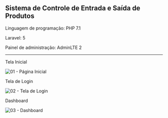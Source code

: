 <h2>Sistema de Controle de Entrada e Saída de Produtos</h2>

<p>Linguagem de programação: PHP 7.1</p>
<p>Laravel: 5</p>
<p>Painel de administração: AdminLTE 2</p>

<hr/>

Tela Inicial

![01 - Página Inicial](https://user-images.githubusercontent.com/46008964/224045952-12ed3040-1672-450a-bb5d-2d7f05a46109.png)

Tela de Login

![02 - Tela de Login](https://user-images.githubusercontent.com/46008964/224046047-8f2e2a8c-e78e-4cd6-ba68-70e8032d3538.png)

Dashboard

![03 - Dashboard](https://user-images.githubusercontent.com/46008964/224138506-815be77b-90af-41f9-a018-0c22eab571d6.png)


